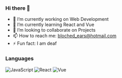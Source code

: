 ### Hi there 👋

- 🔭 I’m currently working on Web Development
- 🌱 I’m currently learning React and Vue
- 👯 I’m looking to collaborate on Projects
- 📫 How to reach me: bloched_ears@hotmail.com
- ⚡ Fun fact: I am deaf

### Languages


![JavaScript](https://img.shields.io/badge/JavaScript-323330?style=for-the-badge&logo=javascript&logoColor=F7DF1E)
![React](https://img.shields.io/badge/React-20232A?style=for-the-badge&logo=react&logoColor=61DAFB)
![Vue](https://img.shields.io/badge/Vue%20js-35495E?style=for-the-badge&logo=vuedotjs&logoColor=4FC08D)
